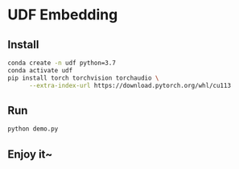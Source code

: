 # UDF Embedding

## Install

```bash
conda create -n udf python=3.7
conda activate udf
pip install torch torchvision torchaudio \
      --extra-index-url https://download.pytorch.org/whl/cu113
```

## Run

```bash
python demo.py
```

## Enjoy it~

